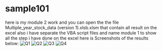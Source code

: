 # sample101
here is my module 2 work
and you can open the the file Multiple_year_stock_data (version 1).xlsb.xlsm that contain all result on the excel
also i have separate the VBA script files and name module 1 to show all the step i have done on the excel
here is Screenshots of the results below: 
![Q1](https://github.com/user-attachments/assets/77ef0fdc-f8bc-47c5-a726-a84692e7ce95)
![Q2](https://github.com/user-attachments/assets/e7a33580-edd6-4de9-8892-52ad8e56f8b8)
![Q3](https://github.com/user-attachments/assets/140722cb-41e9-472d-bba3-67900903f838)
![Q4](https://github.com/user-attachments/assets/a31a55ea-6923-4240-b61b-9a0f43b76867)
